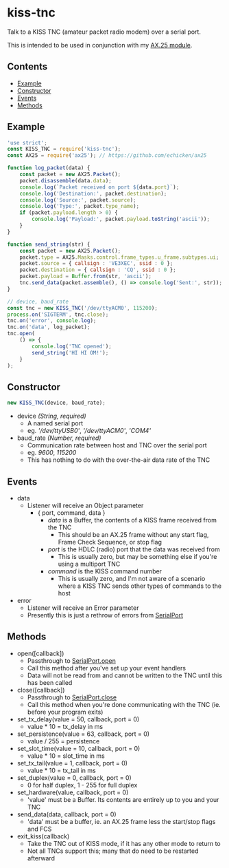 # kiss-tnc
Talk to a KISS TNC (amateur packet radio modem) over a serial port.

This is intended to be used in conjunction with my
[AX.25 module](https://github.com/echicken/ax25).

## Contents

* [Example](#example)
* [Constructor](#constructor)
* [Events](#events)
* [Methods](#methods)

## Example

```js
'use strict';
const KISS_TNC = require('kiss-tnc');
const AX25 = require('ax25'); // https://github.com/echicken/ax25

function log_packet(data) {
    const packet = new AX25.Packet();
    packet.disassemble(data.data);
    console.log(`Packet received on port ${data.port}`);
    console.log('Destination:', packet.destination);
    console.log('Source:', packet.source);
    console.log('Type:', packet.type_name);
    if (packet.payload.length > 0) {
        console.log('Payload:', packet.payload.toString('ascii'));
    }
}

function send_string(str) {
    const packet = new AX25.Packet();
    packet.type = AX25.Masks.control.frame_types.u_frame.subtypes.ui;
    packet.source = { callsign : 'VE3XEC', ssid : 0 };
    packet.destination = { callsign : 'CQ', ssid : 0 };
    packet.payload = Buffer.from(str, 'ascii');
    tnc.send_data(packet.assemble(), () => console.log('Sent:', str));
}

// device, baud_rate
const tnc = new KISS_TNC('/dev/ttyACM0', 115200);
process.on('SIGTERM', tnc.close);
tnc.on('error', console.log);
tnc.on('data', log_packet);
tnc.open(
    () => {
        console.log('TNC opened');
        send_string('HI HI OM!');
    }
);
```

## Constructor

```js
new KISS_TNC(device, baud_rate);
```

* device _(String, required)_
    * A named serial port
    * eg. _'/dev/ttyUSB0'_, _'/dev/ttyACM0'_, _'COM4'_
* baud_rate _(Number, required)_
    * Communication rate between host and TNC over the serial port
    * eg. _9600_, _115200_
    * This has nothing to do with the over-the-air data rate of the TNC

## Events

* data
    * Listener will receive an Object parameter
        * { port, command, data }
            * _data_ is a Buffer, the contents of a KISS frame received from the TNC
                * This should be an AX.25 frame without any start flag, Frame Check Sequence, or stop flag
            * _port_ is the HDLC (radio) port that the data was received from
                * This is usually zero, but may be something else if you're using a multiport TNC
            * _command_ is the KISS command number
                * This is usually zero, and I'm not aware of a scenario where a KISS TNC sends other types of commands to the host
* error
    * Listener will receive an Error parameter
    * Presently this is just a rethrow of errors from [SerialPort](https://www.npmjs.com/package/serialport)


## Methods

* open([callback])
    * Passthrough to [SerialPort.open](https://www.npmjs.com/package/serialport#module_serialport--SerialPort+open)
    * Call this method after you've set up your event handlers
    * Data will not be read from and cannot be written to the TNC until this has been called
* close([callback])
    * Passthrough to [SerialPort.close](https://www.npmjs.com/package/serialport#module_serialport--SerialPort+close)
    * Call this method when you're done communicating with the TNC (ie. before your program exits)
* set_tx_delay(value = 50, callback, port = 0)
    * value * 10 = tx_delay in ms
* set_persistence(value = 63, callback, port = 0)
    * value / 255 = persistence
* set_slot_time(value = 10, callback, port = 0)
    * value * 10 = slot_time in ms
* set_tx_tail(value = 1, callback, port = 0)
    * value * 10 = tx_tail in ms
* set_duplex(value = 0, callback, port = 0)
    * 0 for half duplex, 1 - 255 for full duplex
* set_hardware(value, callback, port = 0)
    * 'value' must be a Buffer. Its contents are entirely up to you and your TNC
* send_data(data, callback, port = 0)
    * 'data' must be a buffer, ie. an AX.25 frame less the start/stop flags and FCS
* exit_kiss(callback)
    * Take the TNC out of KISS mode, if it has any other mode to return to
    * Not all TNCs support this; many that do need to be restarted afterward
